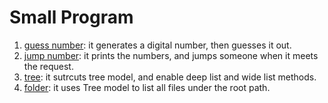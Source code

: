# Small Program

1. [guess number](https://github.com/hanshihai/jeetcode/blob/master/doc/smallp/GuessIt.java): it generates a digital number, then guesses it out.
2. [jump number](https://github.com/hanshihai/jeetcode/blob/master/doc/smallp/JumpIt.java): it prints the numbers, and jumps someone when it meets the request.
3. [tree](https://github.com/hanshihai/jeetcode/blob/master/doc/smallp/Tree.java): it sutrcuts tree model, and enable deep list and wide list methods.
4. [folder](https://github.com/hanshihai/jeetcode/blob/master/doc/smallp/Folder.java): it uses Tree model to list all files under the root path.